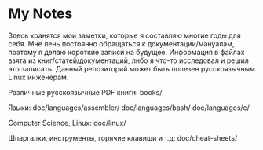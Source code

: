 # My Notes
Здесь хранятся мои заметки, которые я составляю многие годы для себя.
Мне лень постоянно обращаться к документации/мануалам, поэтому я делаю короткие записи на будущее.
Информация в файлах взята из книг/статей/документаций, либо я что-то исследовал и решил это записать.
Данный репозиторий может быть полезен русскоязычным Linux инженерам.

Различные русскоязычные PDF книги:
books/

Языки:
doc/languages/assembler/
doc/languages/bash/
doc/languages/c/

Computer Science, Linux:
doc/linux/

Шпаргалки, инструменты, горячие клавиши и т.д:
doc/cheat-sheets/
